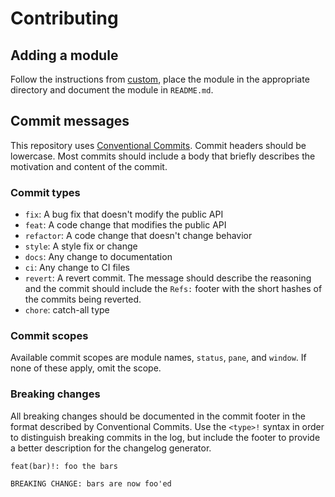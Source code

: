 # Contributing

## Adding a module

Follow the instructions from [custom](/custom), place the module in the appropriate
directory and document the module in `README.md`.

## Commit messages

This repository uses [Conventional Commits](https://conventionalcommits.org).
Commit headers should be lowercase. Most commits should include a body that briefly
describes the motivation and content of the commit.

### Commit types

- `fix`: A bug fix that doesn't modify the public API
- `feat`: A code change that modifies the public API
- `refactor`: A code change that doesn't change behavior
- `style`: A style fix or change
- `docs`: Any change to documentation
- `ci`: Any change to CI files
- `revert`: A revert commit. The message should describe the reasoning and the
  commit should include the `Refs:` footer with the short hashes of the commits
  being reverted.
- `chore`: catch-all type

### Commit scopes

Available commit scopes are module names, `status`, `pane`, and
`window`. If none of these apply, omit the scope.

### Breaking changes

All breaking changes should be documented in the commit footer in the format
described by Conventional Commits. Use the `<type>!` syntax in order to distinguish
breaking commits in the log, but include the footer to provide a better description
for the changelog generator.

```
feat(bar)!: foo the bars

BREAKING CHANGE: bars are now foo'ed
```
